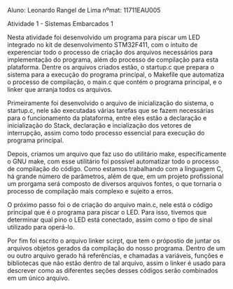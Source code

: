 Aluno: Leonardo Rangel de Lima   nºmat: 11711EAU005

Atividade 1 - Sistemas Embarcados 1

Nesta atividade foi desenvolvido um programa para piscar um LED integrado no kit de desenvolvimento STM32F411, com o intuito de experenciar todo o processo de criação dos arquivos necessários para implementação do programa, além do processo de compilação para esta plataforma. Dentre os arquivos criados estão, o startup.c que prepara o sistema para a execução do programa principal, o Makefile que automatiza o processo de compilação, o main.c que contém o programa principal, e o linker que arranja todos os arquivos.

Primeiramente foi desenvolvido o arquivo de inicialização do sistema, o startup.c, nele são executadas várias tarefas que se fazem necessárias para o funcionamento da plataforma, entre eles estão a declaração e inicialização do Stack, declaração e incialização dos vetores de interrupção, assim como todo processo essencial para execução do programa principal.

Depois, criamos um arquivo que faz uso do utilitário make, especificamente o GNU make, com esse utilitário foi possível automatizar todo o processo de compilação do código. Como estamos trabalhando com a linguagem C, há grande número de parâmetros, além de que, em um projeto profissional um prorgama será composto de diversos arquivos fontes, o que tornaria o processo de compilação mais complexo e sujeito a erros.

O próximo passo foi o de criação do arquivo main.c, nele está o código principal que é o programa para piscar o LED. Para isso, tivemos que determinar qual pino o LED está conectado, assim como o tipo de sinal utilizado para operá-lo.

Por fim foi escrito o arquivo linker scirpt, que tem o própostio de juntar os arquivos objetos gerados da compilação do nosso programa. Dentro de um ou outro arquivo gerado há referências, e chamadas a variáveis, funções e bibliotecas que não estão dentro de tal arquivo, assim o linker é usado para descrever como as diferentes seções desses códigos serão combinados em um único arquivo.

